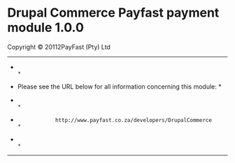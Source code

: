 Drupal Commerce Payfast payment module 1.0.0
=============================================

Copyright © 20112PayFast (Pty) Ltd


******************************************************************************
*                                                                            *
*    Please see the URL below for all information concerning this module:    *
*                                                                            *
*                 http://www.payfast.co.za/developers/DrupalCommerce         *
*                                                                            *
******************************************************************************
